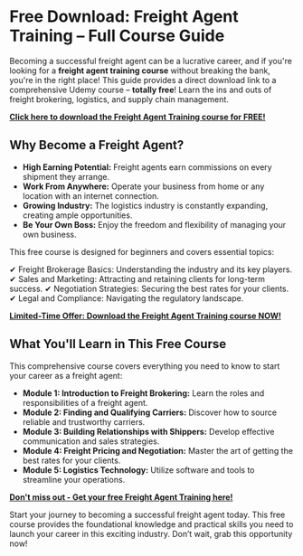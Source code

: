 # Free Download: Freight Agent Training – Full Course Guide

Becoming a successful freight agent can be a lucrative career, and if you're looking for a **freight agent training course** without breaking the bank, you're in the right place! This guide provides a direct download link to a comprehensive Udemy course – **totally free**! Learn the ins and outs of freight brokering, logistics, and supply chain management.

[**Click here to download the Freight Agent Training course for FREE!**](https://udemywork.com/freight-agent-training)

## Why Become a Freight Agent?

*   **High Earning Potential:** Freight agents earn commissions on every shipment they arrange.
*   **Work From Anywhere:** Operate your business from home or any location with an internet connection.
*   **Growing Industry:** The logistics industry is constantly expanding, creating ample opportunities.
*   **Be Your Own Boss:** Enjoy the freedom and flexibility of managing your own business.

This free course is designed for beginners and covers essential topics:

✔ Freight Brokerage Basics: Understanding the industry and its key players.
✔ Sales and Marketing: Attracting and retaining clients for long-term success.
✔ Negotiation Strategies: Securing the best rates for your clients.
✔ Legal and Compliance: Navigating the regulatory landscape.

[**Limited-Time Offer: Download the Freight Agent Training course NOW!**](https://udemywork.com/freight-agent-training)

## What You'll Learn in This Free Course

This comprehensive course covers everything you need to know to start your career as a freight agent:

*   **Module 1: Introduction to Freight Brokering:** Learn the roles and responsibilities of a freight agent.
*   **Module 2: Finding and Qualifying Carriers:** Discover how to source reliable and trustworthy carriers.
*   **Module 3: Building Relationships with Shippers:** Develop effective communication and sales strategies.
*   **Module 4: Freight Pricing and Negotiation:** Master the art of getting the best rates for your clients.
*   **Module 5: Logistics Technology:** Utilize software and tools to streamline your operations.

[**Don't miss out - Get your free Freight Agent Training here!**](https://udemywork.com/freight-agent-training)

Start your journey to becoming a successful freight agent today. This free course provides the foundational knowledge and practical skills you need to launch your career in this exciting industry. Don’t wait, grab this opportunity now!
